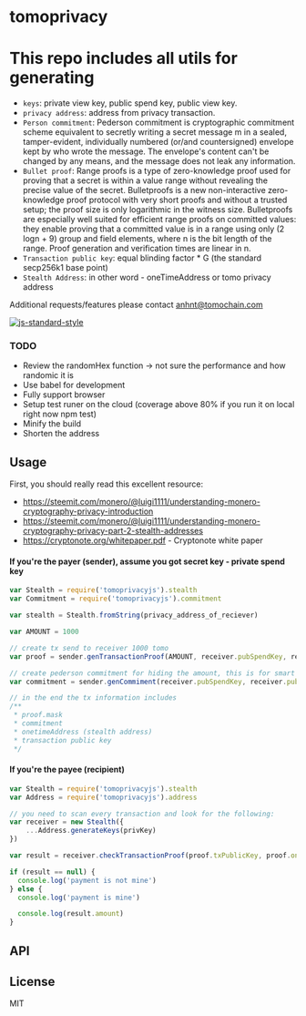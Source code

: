 tomoprivacy
=======
# This repo includes all utils for generating
- `keys`: private view key, public spend key, public view key.
- `privacy address`: address from privacy transaction.
- `Person commitment`: Pederson commitment is cryptographic commitment scheme equivalent to secretly writing a secret message m in a sealed, tamper-evident, individually numbered (or/and countersigned) envelope kept by who wrote the message. The envelope's content can't be changed by any means, and the message does not leak any information.
- `Bullet proof`: Range proofs is a type of zero-knowledge proof used for proving that a secret is within a value range without revealing the precise value of the secret. Bulletproofs is a new non-interactive zero-knowledge proof protocol with very short proofs and without a trusted setup; the proof size is only logarithmic in the witness size. Bulletproofs are especially well suited for efficient range proofs on committed values: they enable proving that a committed value is in a range using only (2 logn + 9) group and field elements, where n is the bit length of the range. Proof generation and verification times are linear in n.
- `Transaction public key`: equal blinding factor * G (the standard secp256k1 base point)
- `Stealth Address`: in other word - oneTimeAddress or tomo privacy address


Additional requests/features please contact anhnt@tomochain.com

[![js-standard-style](https://raw.githubusercontent.com/feross/standard/master/badge.png)](https://github.com/feross/standard)

### TODO
- Review the randomHex function -> not sure the performance and how randomic it is
- Use babel for development
- Fully support browser 
- Setup test runer on the cloud (coverage above 80% if you run it on local right now npm test)
- Minify the build
- Shorten the address

Usage
-----

First, you should really read this excellent resource:
- https://steemit.com/monero/@luigi1111/understanding-monero-cryptography-privacy-introduction
- https://steemit.com/monero/@luigi1111/understanding-monero-cryptography-privacy-part-2-stealth-addresses
- https://cryptonote.org/whitepaper.pdf - Cryptonote white paper

#### If you're the payer (sender), assume you got secret key - private spend key

```js
var Stealth = require('tomoprivacyjs').stealth
var Commitment = require('tomoprivacyjs').commitment

var stealth = Stealth.fromString(privacy_address_of_reciever)

var AMOUNT = 1000

// create tx send to receiver 1000 tomo
var proof = sender.genTransactionProof(AMOUNT, receiver.pubSpendKey, receiver.pubViewKey) // this 

// create pederson commitment for hiding the amount, this is for smart contract checking our spend is not larger than balance
var commitment = sender.genCommiment(receiver.pubSpendKey, receiver.pubViewKey) // this

// in the end the tx information includes
/**
 * proof.mask
 * commitment
 * onetimeAddress (stealth address)
 * transaction public key
 */

```

#### If you're the payee (recipient)

```js
var Stealth = require('tomoprivacyjs').stealth
var Address = require('tomoprivacyjs').address

// you need to scan every transaction and look for the following:
var receiver = new Stealth({
    ...Address.generateKeys(privKey)
})

var result = receiver.checkTransactionProof(proof.txPublicKey, proof.onetimeAddress, proof.mask)

if (result == null) {
  console.log('payment is not mine')
} else {
  console.log('payment is mine')

  console.log(result.amount)
}
```

API
---

License
-------

MIT

